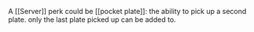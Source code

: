 A [[Server]] perk could be [[pocket plate]]: the ability to pick up a second plate. only the last plate picked up can be added to.